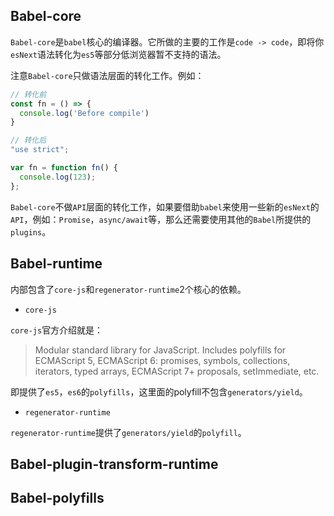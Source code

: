 ## Babel-core

`Babel-core`是`babel`核心的编译器。它所做的主要的工作是`code -> code`，即将你`esNext`语法转化为`es5`等部分低浏览器暂不支持的语法。

注意`Babel-core`只做语法层面的转化工作。例如：

```javascript
// 转化前
const fn = () => {
  console.log('Before compile')
}

// 转化后
"use strict";

var fn = function fn() {
  console.log(123);
};
```

`Babel-core`不做`API`层面的转化工作，如果要借助`babel`来使用一些新的`esNext`的`API`，例如：`Promise`，`async/await`等，那么还需要使用其他的`Babel`所提供的`plugins`。

## Babel-runtime

内部包含了`core-js`和`regenerator-runtime`2个核心的依赖。

* `core-js`

`core-js`官方介绍就是：

> Modular standard library for JavaScript. Includes polyfills for ECMAScript 5, ECMAScript 6: promises, symbols, collections, iterators, typed arrays, ECMAScript 7+ proposals, setImmediate, etc.

即提供了`es5`，`es6`的`polyfills`，这里面的polyfill不包含`generators/yield`。

* `regenerator-runtime`

`regenerator-runtime`提供了`generators/yield`的`polyfill`。

## Babel-plugin-transform-runtime

## Babel-polyfills